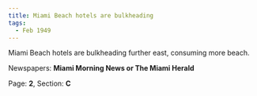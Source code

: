 ```yaml
---  
title: Miami Beach hotels are bulkheading  
tags:  
  - Feb 1949  
---  
```

  
Miami Beach hotels are bulkheading further east, consuming more beach.  
  
Newspapers: **Miami Morning News or The Miami Herald**  
  
Page: **2**, Section: **C** 
